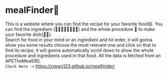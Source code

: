 # mealFinder🍴
This is a website where you can find the recipe for your favorite food😋. You can find the ingredient {🥑🍅🍍🍒🥕🥚🍞🥔} and the whole procedure 📃 to make your favorite dish{🍝🥘}.  
Search for food in your mind or an ingredient and hit enter, it will gonna show you some results choose the most relevant one and click on that to find its recipe, it will gonna automatically scroll down to show the whole procedure and ingredients used in that food. All the data is fetched from an API[TheMealDB].  
`Check Here ->` https://crewx123.github.io/mealfinder/
